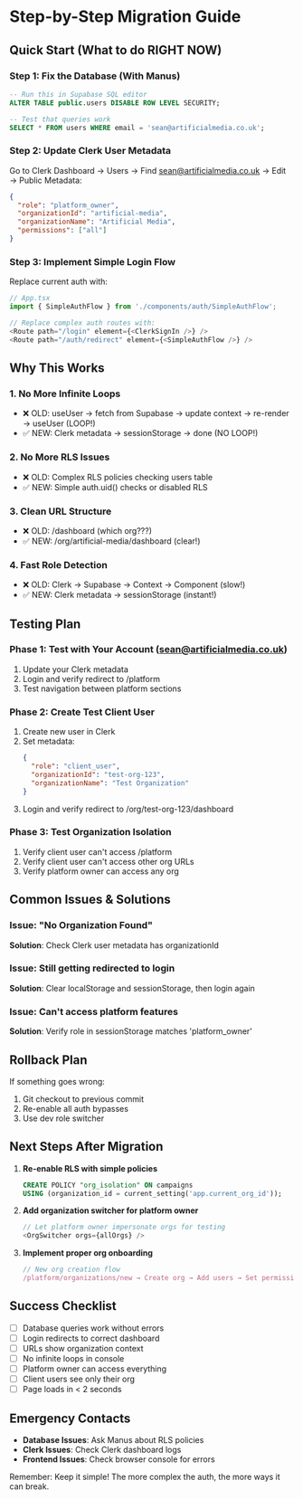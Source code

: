 # Step-by-Step Migration Guide

## Quick Start (What to do RIGHT NOW)

### Step 1: Fix the Database (With Manus)
```sql
-- Run this in Supabase SQL editor
ALTER TABLE public.users DISABLE ROW LEVEL SECURITY;

-- Test that queries work
SELECT * FROM users WHERE email = 'sean@artificialmedia.co.uk';
```

### Step 2: Update Clerk User Metadata
Go to Clerk Dashboard → Users → Find sean@artificialmedia.co.uk → Edit → Public Metadata:
```json
{
  "role": "platform_owner",
  "organizationId": "artificial-media",
  "organizationName": "Artificial Media",
  "permissions": ["all"]
}
```

### Step 3: Implement Simple Login Flow
Replace current auth with:

```typescript
// App.tsx
import { SimpleAuthFlow } from './components/auth/SimpleAuthFlow';

// Replace complex auth routes with:
<Route path="/login" element={<ClerkSignIn />} />
<Route path="/auth/redirect" element={<SimpleAuthFlow />} />
```

## Why This Works

### 1. No More Infinite Loops
- ❌ OLD: useUser → fetch from Supabase → update context → re-render → useUser (LOOP!)
- ✅ NEW: Clerk metadata → sessionStorage → done (NO LOOP!)

### 2. No More RLS Issues  
- ❌ OLD: Complex RLS policies checking users table
- ✅ NEW: Simple auth.uid() checks or disabled RLS

### 3. Clean URL Structure
- ❌ OLD: /dashboard (which org???)
- ✅ NEW: /org/artificial-media/dashboard (clear!)

### 4. Fast Role Detection
- ❌ OLD: Clerk → Supabase → Context → Component (slow!)
- ✅ NEW: Clerk metadata → sessionStorage (instant!)

## Testing Plan

### Phase 1: Test with Your Account (sean@artificialmedia.co.uk)
1. Update your Clerk metadata
2. Login and verify redirect to /platform
3. Test navigation between platform sections

### Phase 2: Create Test Client User
1. Create new user in Clerk
2. Set metadata:
   ```json
   {
     "role": "client_user",
     "organizationId": "test-org-123",
     "organizationName": "Test Organization"
   }
   ```
3. Login and verify redirect to /org/test-org-123/dashboard

### Phase 3: Test Organization Isolation
1. Verify client user can't access /platform
2. Verify client user can't access other org URLs
3. Verify platform owner can access any org

## Common Issues & Solutions

### Issue: "No Organization Found"
**Solution**: Check Clerk user metadata has organizationId

### Issue: Still getting redirected to login
**Solution**: Clear localStorage and sessionStorage, then login again

### Issue: Can't access platform features
**Solution**: Verify role in sessionStorage matches 'platform_owner'

## Rollback Plan
If something goes wrong:
1. Git checkout to previous commit
2. Re-enable all auth bypasses
3. Use dev role switcher

## Next Steps After Migration

1. **Re-enable RLS with simple policies**
   ```sql
   CREATE POLICY "org_isolation" ON campaigns
   USING (organization_id = current_setting('app.current_org_id'));
   ```

2. **Add organization switcher for platform owner**
   ```typescript
   // Let platform owner impersonate orgs for testing
   <OrgSwitcher orgs={allOrgs} />
   ```

3. **Implement proper org onboarding**
   ```typescript
   // New org creation flow
   /platform/organizations/new → Create org → Add users → Set permissions
   ```

## Success Checklist

- [ ] Database queries work without errors
- [ ] Login redirects to correct dashboard
- [ ] URLs show organization context
- [ ] No infinite loops in console
- [ ] Platform owner can access everything
- [ ] Client users see only their org
- [ ] Page loads in < 2 seconds

## Emergency Contacts

- **Database Issues**: Ask Manus about RLS policies
- **Clerk Issues**: Check Clerk dashboard logs
- **Frontend Issues**: Check browser console for errors

Remember: Keep it simple! The more complex the auth, the more ways it can break.